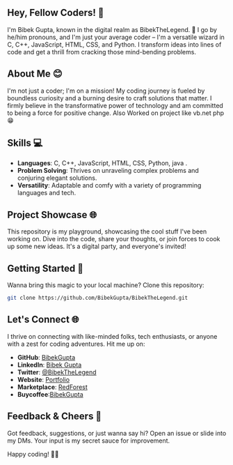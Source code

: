 ## Hey, Fellow Coders! 👋

I'm Bibek Gupta, known in the digital realm as BibekTheLegend. 🌟 I go by he/him pronouns, and I'm just your average coder – I'm a versatile wizard in C, C++, JavaScript, HTML, CSS, and Python. I transform ideas into lines of code and get a thrill from cracking those mind-bending problems.


## About Me 😊

I'm not just a coder; I'm on a mission! My coding journey is fueled by boundless curiosity and a burning desire to craft solutions that matter. I firmly believe in the transformative power of technology and am committed to being a force for positive change. Also Worked on project like vb.net php 😁


## Skills 💻

- **Languages**: C, C++, JavaScript, HTML, CSS, Python, java . 
- **Problem Solving**: Thrives on unraveling complex problems and conjuring elegant solutions.
- **Versatility**: Adaptable and comfy with a variety of programming languages and tech.


## Project Showcase 🌐

This repository is my playground, showcasing the cool stuff I've been working on. Dive into the code, share your thoughts, or join forces to cook up some new ideas. It's a digital party, and everyone's invited!


## Getting Started 🚀

Wanna bring this magic to your local machine? Clone this repository:

```bash
git clone https://github.com/BibekGupta/BibekTheLegend.git
```


## Let's Connect 🌐

I thrive on connecting with like-minded folks, tech enthusiasts, or anyone with a zest for coding adventures. Hit me up on:

- **GitHub**: [BibekGupta](https://github.com/BibekGupta)
- **LinkedIn**: [Bibek Gupta](https://www.linkedin.com/in/bibek-gupta(soon))
- **Twitter**: [@BibekTheLegend](https://twitter.com/BibekTheLegend(soon))
- **Website**: [Portfolio](https://bibekgupta.free.nf)
- **Marketplace**: [RedForest](https://marketplace.visualstudio.com/publishers/BibekTheLegend)
- **Buycoffee**:[BibekGupta](https://www.buymeacoffee.com/bibekgupta)


## Feedback & Cheers 🚀

Got feedback, suggestions, or just wanna say hi? Open an issue or slide into my DMs. Your input is my secret sauce for improvement.

Happy coding! 🚀🔥
